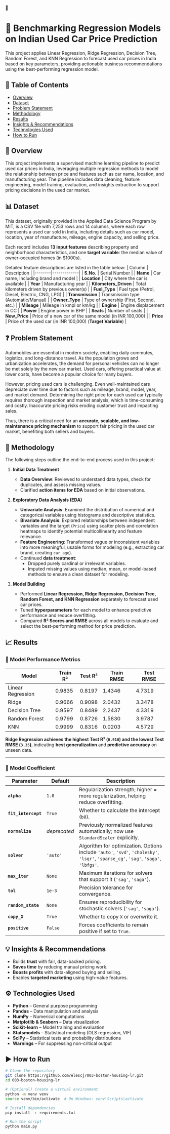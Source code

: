 🔄
# 🚗 Benchmarking Regression Models on Indian Used Car Price Prediction
This project applies Linear Regression, Ridge Regression, Decision Tree, Random Forest, and KNN Regression to forecast used car prices in India based on key parameters, providing actionable business recommendations using the best-performing regression model.

## 📂 Table of Contents
- [Overview](#-overview)
- [Dataset](#-dataset)
- [Problem Statement](#-problem-statement)
- [Methodology](#-methodology)
- [Results](#-results)
- [Insights & Recommendations](#-insights--recommendations)
- [Technologies Used](#technologies-used)
- [How to Run](#how-to-run)

## 🧠 Overview
This project implements a supervised machine learning pipeline to predict used car prices in India, leveraging multiple regression methods to model the relationship between price and features such as car name, location, and manufacturing year. The pipeline includes data cleaning, feature engineering, model training, evaluation, and insights extraction to support pricing decisions in the used car market.

## 📊 Dataset
This dataset, originally provided in the Applied Data Science Program by MIT, is a CSV file with 7,253 rows and 14 columns, where each row represents a used car sold in India, including details such as car model, location, year of manufacture, mileage, engine capacity, and selling price.

Each record includes **13 input features** describing property and neighborhood characteristics, and one **target variable**: the median value of owner-occupied homes (in $1000s).

Detailed feature descriptions are listed in the table below:
| Column | Description |
|--------|-------------|
| **S.No.** | Serial Number |
| **Name** | Car name, including brand and model |
| **Location** | City where the car is available |
| **Year** | Manufacturing year |
| **Kilometers_Driven** | Total kilometers driven by previous owner(s) |
| **Fuel_Type** | Fuel type (Petrol, Diesel, Electric, CNG, LPG) |
| **Transmission** | Transmission type (Automatic/Manual) |
| **Owner_Type** | Type of ownership (First, Second, etc.) |
| **Mileage** | Mileage in kmpl or km/kg |
| **Engine** | Engine displacement in CC |
| **Power** | Engine power in BHP |
| **Seats** | Number of seats |
| **New_Price** | Price of a new car of the same model (in INR 100,000) |
| **Price** | Price of the used car (in INR 100,000) (**Target Variable**) |

## ❓ Problem Statement
Automobiles are essential in modern society, enabling daily commutes, logistics, and long-distance travel. As the population grows and urbanization accelerates, the demand for personal vehicles can no longer be met solely by the new car market. Used cars, offering practical value at lower costs, have become a popular choice for many buyers.

However, pricing used cars is challenging. Even well-maintained cars depreciate over time due to factors such as mileage, brand, model, year, and market demand. Determining the right price for each used car typically requires thorough inspection and market analysis, which is time-consuming and costly. Inaccurate pricing risks eroding customer trust and impacting sales.

Thus, there is a critical need for an **accurate, scalable, and low-maintenance pricing mechanism** to support fair pricing in the used car market, benefiting both sellers and buyers.

## 🔎 Methodology
The following steps outline the end-to-end process used in this project:

1. **Initial Data Treatment**
   - **Data Overview**: Reviewed to understand data types, check for duplicates, and assess missing values.
   - Clarified **action items for EDA** based on initial observations.
   
3. **Exploratory Data Analysis (EDA)**
   - **Univariate Analysis**: Examined the distribution of numerical and categorical variables using histograms and descriptive statistics.
   - **Bivariate Analysis**: Explored relationships between independent variables and the target (`Price`) using scatter plots and correlation heatmaps to identify potential multicollinearity and feature relevance.
   - **Feature Engineering**: Transformed vague or inconsistent variables into more meaningful, usable forms for modeling (e.g., extracting car brand, creating `car_age`).
   - Continued **data treatment**:
     - Dropped purely cardinal or irrelevant variables.
     - Imputed missing values using median, mean, or model-based methods to ensure a clean dataset for modeling.

4. **Model Building**
   - Performed **Linear Regression, Ridge Regression, Decision Tree, Random Forest, and KNN Regression** separately to forecast used car prices.
   - Tuned **hyperparameters** for each model to enhance predictive performance and reduce overfitting.
   - Compared **R² Scores and RMSE** across all models to evaluate and select the best-performing method for price prediction.

## 📈 Results

### 💯 Model Performance Metrics

| Model               | Train R²  | Test R²  | Train RMSE | Test RMSE |
|----------------------|-----------|----------|-------------|------------|
| Linear Regression    | 0.9835    | 0.8197   | 1.4346      | 4.7319     |
| Ridge                | 0.9666    | 0.9098   | 2.0432      | 3.3478     |
| Decision Tree        | 0.9597    | 0.8489   | 2.2437      | 4.3319     |
| Random Forest        | 0.9799    | 0.8726   | 1.5830      | 3.9787     |
| KNN                  | 0.9999    | 0.8316   | 0.0203      | 4.5729     |

**Ridge Regression achieves the highest Test R² (`0.910`) and the lowest Test RMSE (`3.35`)**, indicating **best generalization** and **predictive accuracy** on unseen data.

---

### 🔢 Model Coefficient

| Parameter | Default | Description |
|---|---|---|
| **`alpha`** | `1.0` | Regularization strength; higher = more regularization, helping reduce overfitting. |
| **`fit_intercept`** | `True` | Whether to calculate the intercept (`b0`). |
| **`normalize`** | *deprecated* | Previously normalized features automatically; now use `StandardScaler` explicitly. |
| **`solver`** | `'auto'` | Algorithm for optimization. Options include `'auto'`, `'svd'`, `'cholesky'`, `'lsqr'`, `'sparse_cg'`, `'sag'`, `'saga'`, `'lbfgs'`. |
| **`max_iter`** | `None` | Maximum iterations for solvers that support it (`'sag'`, `'saga'`). |
| **`tol`** | `1e-3` | Precision tolerance for convergence. |
| **`random_state`** | `None` | Ensures reproducibility for stochastic solvers (`'sag'`, `'saga'`). |
| **`copy_X`** | `True` | Whether to copy `X` or overwrite it. |
| **`positive`** | `False` | Forces coefficients to remain positive if set to `True`. |

## 💡 Insights & Recommendations

- Builds **trust** with fair, data-backed pricing.  
- **Saves time** by reducing manual pricing work.  
- **Boosts profits** with data-aligned buying and selling.  
- Enables **targeted marketing** using high-value features.

<a id="technologies-used"></a>
## ⚙️ Technologies Used
- **Python** – General purpose programming
- **Pandas** – Data manipulation and analysis
- **NumPy** – Numerical computations
- **Matplotlib & Seaborn** – Data visualization
- **Scikit-learn** – Model training and evaluation
- **Statsmodels** – Statistical modeling (OLS regression, VIF)
- **SciPy** – Statistical tests and probability distributions
- **Warnings** – For suppressing non-critical output

<a id="how-to-run"></a>
## ▶️ How to Run
```bash
# Clone the repository
git clone https://github.com/elescj/003-boston-housing-lr.git
cd 003-boston-housing-lr

# (Optional) Create a virtual environment
python -m venv venv
source venv/bin/activate  # On Windows: venv\Scripts\activate

# Install dependencies
pip install -r requirements.txt

# Run the script
python main.py
```
